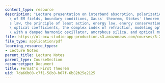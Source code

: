 ```yaml
---
content_type: resource
description: "Lecture presentation on interband absorption, polarization, transversality\
  \ of EM fields, boundary conditions, Gauss' theorem, Stokes' theorem, Snell\u2019\
  s law, the principle of least action, energy law, energy conservation, optical processes,\
  \ optical coefficients, the complex index of refraction, modeling optical constants\
  \ with a damped harmonic oscillator, amorphous silica, and optical materials."
file: https://ol-ocw-studio-app-production.s3.amazonaws.com/courses/3-23-electrical-optical-and-magnetic-properties-of-materials-fall-2007/7da66b00c7f158b8b67f6b82b25e2125_lec17.pdf
file_type: application/pdf
learning_resource_types:
- Lecture Notes
parent_title: Lecture Notes
parent_type: CourseSection
resourcetype: Document
title: Fermat's First Theorem
uid: 7da66b00-c7f1-58b8-b67f-6b82b25e2125
---
```

